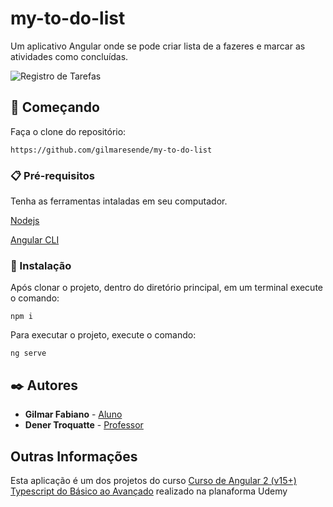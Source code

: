 # my-to-do-list
Um aplicativo Angular onde se pode criar lista de a fazeres e marcar as atividades como concluídas.

![Registro de Tarefas](https://github.com/gilmaresende/my-to-do-list/assets/45599661/fe3fbb12-9a15-440d-95a3-0c0e3d03ef7f)

## 🚀 Começando

Faça o clone do repositório:

```
https://github.com/gilmaresende/my-to-do-list
```

### 📋 Pré-requisitos

Tenha as ferramentas intaladas em seu computador.

[Nodejs](https://nodejs.org/)

[Angular CLI](https://github.com/angular/angular-cli)

### 🔧 Instalação

Após clonar o projeto, dentro do diretório principal, em um terminal execute o comando:

```
npm i
```
Para executar o projeto, execute o comando:

```
ng serve
```

## ✒️ Autores

- **Gilmar Fabiano** - [Aluno](https://github.com/gilmaresende)
- **Dener Troquatte** - [Professor](https://github.com/troquatte)

## Outras Informações

Esta aplicação é um dos projetos do curso [Curso de Angular 2 (v15+) Typescript do Básico ao Avançado](https://www.udemy.com/course/curso-de-angular/) realizado na planaforma Udemy
